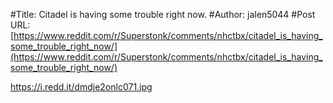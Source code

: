 #Title: Citadel is having some trouble right now.
#Author: jalen5044
#Post URL: [https://www.reddit.com/r/Superstonk/comments/nhctbx/citadel_is_having_some_trouble_right_now/](https://www.reddit.com/r/Superstonk/comments/nhctbx/citadel_is_having_some_trouble_right_now/)


https://i.redd.it/dmdje2onlc071.jpg